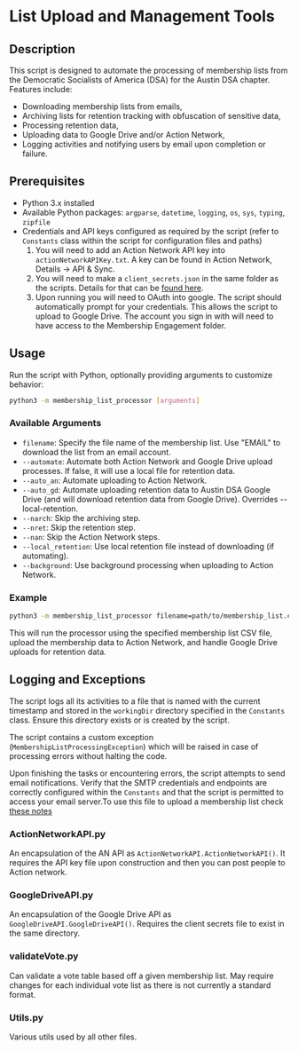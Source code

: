 # List Upload and Management Tools

## Description

This script is designed to automate the processing of membership lists from the Democratic Socialists of America (DSA) for the Austin DSA chapter.
Features include:

- Downloading membership lists from emails,
- Archiving lists for retention tracking with obfuscation of sensitive data,
- Processing retention data,
- Uploading data to Google Drive and/or Action Network,
- Logging activities and notifying users by email upon completion or failure.

## Prerequisites

- Python 3.x installed
- Available Python packages: `argparse`, `datetime`, `logging`, `os`, `sys`, `typing`, `zipfile`
- Credentials and API keys configured as required by the script (refer to `Constants` class within the script for configuration files and paths)
  1. You will need to add an Action Network API key into `actionNetworkAPIKey.txt`. A key can be found in Action Network, Details -> API & Sync.
  3. You will need to make a `client_secrets.json` in the same folder as the scripts. Details for that can be [found here](https://pythonhosted.org/PyDrive/quickstart.html#authentication).
  2. Upon running you will need to OAuth into google. The script should automatically prompt for your credentials. This allows the script to upload to Google Drive. The account you sign in with will need to have access to the Membership Engagement folder.

## Usage

Run the script with Python, optionally providing arguments to customize behavior:

```bash
python3 -m membership_list_processor [arguments]
```

### Available Arguments

- `filename`: Specify the file name of the membership list. Use "EMAIL" to download the list from an email account.
- `--automate`: Automate both Action Network and Google Drive upload processes. If false, it will use a local file for retention data.
- `--auto_an`: Automate uploading to Action Network.
- `--auto_gd`: Automate uploading retention data to Austin DSA Google Drive (and will download retention data from Google Drive). Overrides --local-retention.
- `--narch`: Skip the archiving step.
- `--nret`: Skip the retention step.
- `--nan`: Skip the Action Network steps.
- `--local_retention`: Use local retention file instead of downloading (if automating).
- `--background`: Use background processing when uploading to Action Network.

### Example

```bash
python3 -m membership_list_processor filename=path/to/membership_list.csv --automate
```

This will run the processor using the specified membership list CSV file, upload the membership data to Action Network, and handle Google Drive uploads for retention data.

## Logging and Exceptions

The script logs all its activities to a file that is named with the current timestamp and stored in the `workingDir` directory specified in the `Constants` class. Ensure this directory exists or is created by the script.

The script contains a custom exception (`MembershipListProcessingException`) which will be raised in case of processing errors without halting the code.

Upon finishing the tasks or encountering errors, the script attempts to send email notifications. Verify that the SMTP credentials and endpoints are correctly configured within the `Constants` and that the script is permitted to access your email server.To use this file to upload a membership list check [these notes](https://docs.google.com/document/d/199ej3o_1ERxRm7n_4jLEKQnEFTlonfQmmzI2mdin7Wg/edit?usp=sharing)

### ActionNetworkAPI.py

An encapsulation of the AN API as `ActionNetworkAPI.ActionNetworkAPI()`. It requires the API key file upon construction and then you can post people to Action network.

### GoogleDriveAPI.py

An encapsulation of the Google Drive API as `GoogleDriveAPI.GoogleDriveAPI()`. Requires the client secrets file to exist in the same directory.

### validateVote.py

Can validate a vote table based off a given membership list. May require changes for each individual vote list as there is not currently a standard format.

### Utils.py

Various utils used by all other files.
